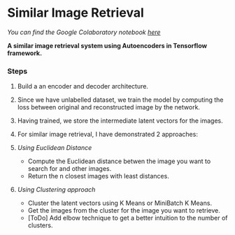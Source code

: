 # Similar Image Retrieval

*You can find the Google Colaboratory notebook [here](https://colab.research.google.com/github/Pranjalya/similar_image_retrieval/blob/master/Image_Retrieval.ipynb)*

**A similar image retrieval system using Autoencoders in Tensorflow framework.**

### Steps
1. Build a an encoder and decoder architecture.
2. Since we have unlabelled dataset, we train the model by computing the loss between original and reconstructed image by the network.
3. Having trained, we store the intermediate latent vectors for the images.
4. For similar image retrieval, I have demonstrated 2 approaches:
  1. *Using Euclidean Distance*
      - Compute the Euclidean distance betwen the image you want to search for and other images.
      - Return the n closest images with least distances.
    
  2. *Using Clustering approach*
      - Cluster the latent vectors using K Means or MiniBatch K Means.
      - Get the images from the cluster for the image you want to retrieve.
      - [ToDo] Add elbow technique to get a better intuition to the number of clusters.
